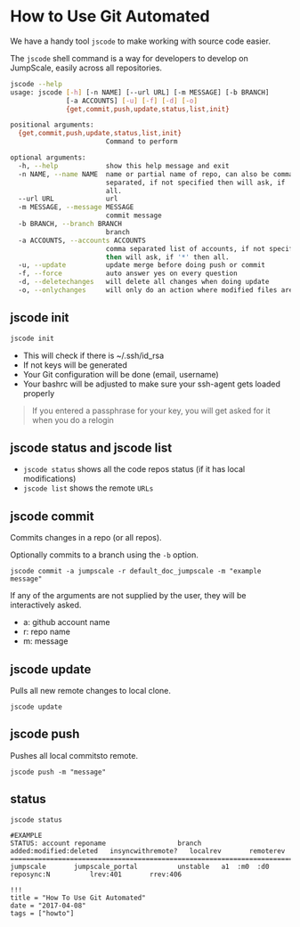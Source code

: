# How to Use Git Automated

We have a handy tool `jscode` to make working with source code easier.

The `jscode` shell command is a way for developers to develop on JumpScale, easily across all repositories.

```bash
jscode --help
usage: jscode [-h] [-n NAME] [--url URL] [-m MESSAGE] [-b BRANCH]
              [-a ACCOUNTS] [-u] [-f] [-d] [-o]
              {get,commit,push,update,status,list,init}

positional arguments:
  {get,commit,push,update,status,list,init}
                        Command to perform

optional arguments:
  -h, --help            show this help message and exit
  -n NAME, --name NAME  name or partial name of repo, can also be comma
                        separated, if not specified then will ask, if '*' then
                        all.
  --url URL             url
  -m MESSAGE, --message MESSAGE
                        commit message
  -b BRANCH, --branch BRANCH
                        branch
  -a ACCOUNTS, --accounts ACCOUNTS
                        comma separated list of accounts, if not specified
                        then will ask, if '*' then all.
  -u, --update          update merge before doing push or commit
  -f, --force           auto answer yes on every question
  -d, --deletechanges   will delete all changes when doing update
  -o, --onlychanges     will only do an action where modified files are found
```

## jscode init

```bash
jscode init
```

- This will check if there is ~/.ssh/id_rsa
- If not keys will be generated
- Your Git configuration will be done (email, username)
- Your bashrc will be adjusted to make sure your ssh-agent gets loaded properly

> If you entered a passphrase for your key, you will get asked for it when you do a relogin

## jscode status and jscode list

- `jscode status` shows all the code repos status (if it has local modifications)
- `jscode list` shows the remote `URLs`

## jscode commit

Commits changes in a repo (or all repos).

Optionally commits to a branch using the `-b` option.

```shell
jscode commit -a jumpscale -r default_doc_jumpscale -m "example message"
```

If any of the arguments are not supplied by the user, they will be interactively asked.

- a: github account name
- r: repo name
- m: message

## jscode update

Pulls all new remote changes to local clone.

```shell
jscode update
```

## jscode push

Pushes all local commitsto remote.

```shell
jscode push -m "message"
```

## status

```shell
jscode status

#EXAMPLE
STATUS: account reponame                  branch added:modified:deleted   insyncwithremote?   localrev       remoterev
============================================================================================================================
jumpscale       jumpscale_portal          unstable   a1  :m0  :d0         reposync:N          lrev:401       rrev:406
```

```
!!!
title = "How To Use Git Automated"
date = "2017-04-08"
tags = ["howto"]
```
